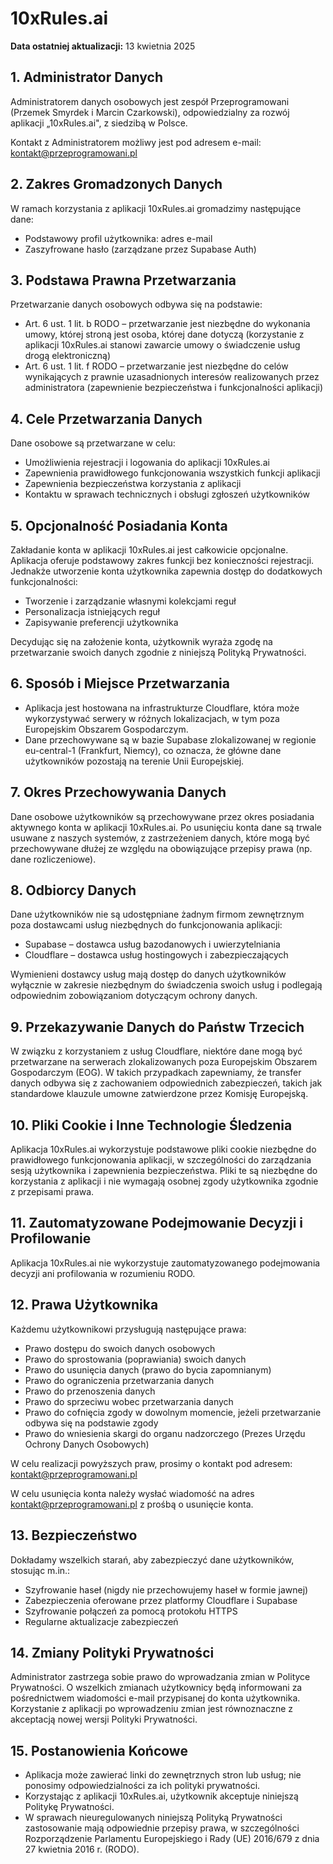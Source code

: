 # 10xRules.ai

**Data ostatniej aktualizacji:** 13 kwietnia 2025

## 1. Administrator Danych

Administratorem danych osobowych jest zespół Przeprogramowani (Przemek Smyrdek i Marcin Czarkowski), odpowiedzialny za rozwój aplikacji „10xRules.ai", z siedzibą w Polsce.

Kontakt z Administratorem możliwy jest pod adresem e-mail: kontakt@przeprogramowani.pl

## 2. Zakres Gromadzonych Danych

W ramach korzystania z aplikacji 10xRules.ai gromadzimy następujące dane:

- Podstawowy profil użytkownika: adres e-mail
- Zaszyfrowane hasło (zarządzane przez Supabase Auth)

## 3. Podstawa Prawna Przetwarzania

Przetwarzanie danych osobowych odbywa się na podstawie:

- Art. 6 ust. 1 lit. b RODO – przetwarzanie jest niezbędne do wykonania umowy, której stroną jest osoba, której dane dotyczą (korzystanie z aplikacji 10xRules.ai stanowi zawarcie umowy o świadczenie usług drogą elektroniczną)
- Art. 6 ust. 1 lit. f RODO – przetwarzanie jest niezbędne do celów wynikających z prawnie uzasadnionych interesów realizowanych przez administratora (zapewnienie bezpieczeństwa i funkcjonalności aplikacji)

## 4. Cele Przetwarzania Danych

Dane osobowe są przetwarzane w celu:

- Umożliwienia rejestracji i logowania do aplikacji 10xRules.ai
- Zapewnienia prawidłowego funkcjonowania wszystkich funkcji aplikacji
- Zapewnienia bezpieczeństwa korzystania z aplikacji
- Kontaktu w sprawach technicznych i obsługi zgłoszeń użytkowników

## 5. Opcjonalność Posiadania Konta

Zakładanie konta w aplikacji 10xRules.ai jest całkowicie opcjonalne. Aplikacja oferuje podstawowy zakres funkcji bez konieczności rejestracji. Jednakże utworzenie konta użytkownika zapewnia dostęp do dodatkowych funkcjonalności:

- Tworzenie i zarządzanie własnymi kolekcjami reguł
- Personalizacja istniejących reguł
- Zapisywanie preferencji użytkownika

Decydując się na założenie konta, użytkownik wyraża zgodę na przetwarzanie swoich danych zgodnie z niniejszą Polityką Prywatności.

## 6. Sposób i Miejsce Przetwarzania

- Aplikacja jest hostowana na infrastrukturze Cloudflare, która może wykorzystywać serwery w różnych lokalizacjach, w tym poza Europejskim Obszarem Gospodarczym.
- Dane przechowywane są w bazie Supabase zlokalizowanej w regionie eu-central-1 (Frankfurt, Niemcy), co oznacza, że główne dane użytkowników pozostają na terenie Unii Europejskiej.

## 7. Okres Przechowywania Danych

Dane osobowe użytkowników są przechowywane przez okres posiadania aktywnego konta w aplikacji 10xRules.ai. Po usunięciu konta dane są trwale usuwane z naszych systemów, z zastrzeżeniem danych, które mogą być przechowywane dłużej ze względu na obowiązujące przepisy prawa (np. dane rozliczeniowe).

## 8. Odbiorcy Danych

Dane użytkowników nie są udostępniane żadnym firmom zewnętrznym poza dostawcami usług niezbędnych do funkcjonowania aplikacji:

- Supabase – dostawca usług bazodanowych i uwierzytelniania
- Cloudflare – dostawca usług hostingowych i zabezpieczających

Wymienieni dostawcy usług mają dostęp do danych użytkowników wyłącznie w zakresie niezbędnym do świadczenia swoich usług i podlegają odpowiednim zobowiązaniom dotyczącym ochrony danych.

## 9. Przekazywanie Danych do Państw Trzecich

W związku z korzystaniem z usług Cloudflare, niektóre dane mogą być przetwarzane na serwerach zlokalizowanych poza Europejskim Obszarem Gospodarczym (EOG). W takich przypadkach zapewniamy, że transfer danych odbywa się z zachowaniem odpowiednich zabezpieczeń, takich jak standardowe klauzule umowne zatwierdzone przez Komisję Europejską.

## 10. Pliki Cookie i Inne Technologie Śledzenia

Aplikacja 10xRules.ai wykorzystuje podstawowe pliki cookie niezbędne do prawidłowego funkcjonowania aplikacji, w szczególności do zarządzania sesją użytkownika i zapewnienia bezpieczeństwa. Pliki te są niezbędne do korzystania z aplikacji i nie wymagają osobnej zgody użytkownika zgodnie z przepisami prawa.

## 11. Zautomatyzowane Podejmowanie Decyzji i Profilowanie

Aplikacja 10xRules.ai nie wykorzystuje zautomatyzowanego podejmowania decyzji ani profilowania w rozumieniu RODO.

## 12. Prawa Użytkownika

Każdemu użytkownikowi przysługują następujące prawa:

- Prawo dostępu do swoich danych osobowych
- Prawo do sprostowania (poprawiania) swoich danych
- Prawo do usunięcia danych (prawo do bycia zapomnianym)
- Prawo do ograniczenia przetwarzania danych
- Prawo do przenoszenia danych
- Prawo do sprzeciwu wobec przetwarzania danych
- Prawo do cofnięcia zgody w dowolnym momencie, jeżeli przetwarzanie odbywa się na podstawie zgody
- Prawo do wniesienia skargi do organu nadzorczego (Prezes Urzędu Ochrony Danych Osobowych)

W celu realizacji powyższych praw, prosimy o kontakt pod adresem: kontakt@przeprogramowani.pl

W celu usunięcia konta należy wysłać wiadomość na adres kontakt@przeprogramowani.pl z prośbą o usunięcie konta.

## 13. Bezpieczeństwo

Dokładamy wszelkich starań, aby zabezpieczyć dane użytkowników, stosując m.in.:

- Szyfrowanie haseł (nigdy nie przechowujemy haseł w formie jawnej)
- Zabezpieczenia oferowane przez platformy Cloudflare i Supabase
- Szyfrowanie połączeń za pomocą protokołu HTTPS
- Regularne aktualizacje zabezpieczeń

## 14. Zmiany Polityki Prywatności

Administrator zastrzega sobie prawo do wprowadzania zmian w Polityce Prywatności. O wszelkich zmianach użytkownicy będą informowani za pośrednictwem wiadomości e-mail przypisanej do konta użytkownika. Korzystanie z aplikacji po wprowadzeniu zmian jest równoznaczne z akceptacją nowej wersji Polityki Prywatności.

## 15. Postanowienia Końcowe

- Aplikacja może zawierać linki do zewnętrznych stron lub usług; nie ponosimy odpowiedzialności za ich polityki prywatności.
- Korzystając z aplikacji 10xRules.ai, użytkownik akceptuje niniejszą Politykę Prywatności.
- W sprawach nieuregulowanych niniejszą Polityką Prywatności zastosowanie mają odpowiednie przepisy prawa, w szczególności Rozporządzenie Parlamentu Europejskiego i Rady (UE) 2016/679 z dnia 27 kwietnia 2016 r. (RODO).
